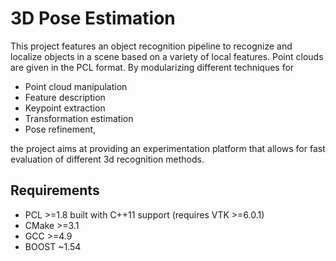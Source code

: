 # 3D Pose Estimation
This project features an object recognition pipeline to recognize and localize objects in a scene based on a variety of local features. Point clouds are given in the PCL format. By modularizing different techniques for

* Point cloud manipulation
* Feature description
* Keypoint extraction
* Transformation estimation
* Pose refinement,

the project aims at providing an experimentation platform that allows for fast evaluation of different 3d recognition methods.

## Requirements
* PCL >=1.8 built with C++11 support (requires VTK >=6.0.1)
* CMake >=3.1
* GCC >=4.9
* BOOST ~1.54
